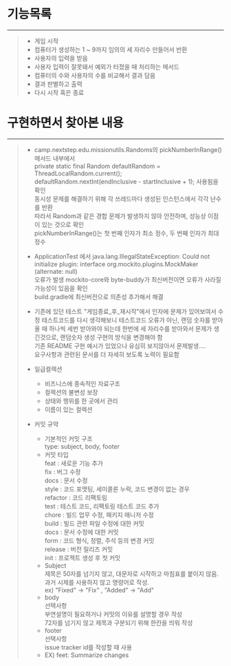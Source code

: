 # 기능목록
***
>* 게임 시작
>* 컴퓨터가 생성하는 1 ~ 9까지 임의의 세 자리수 만들어서 반환
>* 사용자의 입력을 받음
>* 사용자 입력이 잘못돼서 예외가 터졌을 때 처리하는 메서드
>* 컴퓨터의 수와 사용자의 수를 비교해서 결과 담음 
>* 결과 판별하고 출력
>* 다시 시작 혹은 종료


# 구현하면서 찾아본 내용
***
>* camp.nextstep.edu.missionutils.Randoms의 pickNumberInRange() 메서드 내부에서  
>private static final Random defaultRandom = ThreadLocalRandom.current();  
>defaultRandom.nextInt(endInclusive - startInclusive + 1); 사용됨을 확인  
>동시성 문제를 해결하기 위해 각 쓰레드마다 생성된 인스턴스에서 각각 난수를 반환  
>따라서 Random과 같은 경합 문제가 발생하지 않아 안전하며, 성능상 이점이 있는 것으로 확인  
>pickNumberInRange()는 첫 번째 인자가 최소 정수, 두 번째 인자가 최대 정수
>* ApplicationTest 에서 java.lang.IllegalStateException: Could not initialize plugin: interface org.mockito.plugins.MockMaker (alternate: null)  
>오류가 발생 mockito-core와 byte-buddy가 최신버전이면 오류가 사라질 가능성이 있음을 확인  
>build.gradle에 최신버전으로 의존성 추가해서 해결  
>
>* 기존에 있던 테스트 "게임종료_후_재시작"에서 인자에 문제가 있어보여서 수정
>테스트코드를 다시 생각해보니 테스트코드 오류가 아닌, 랜덤 숫자를 받아올 때 하나씩 세번 받아와야 되는데 한번에 세 자리수를 받아와서 문제가 생긴것으로, 랜덤숫자 생성 구현의 방식을 변경해야 함  
>기존 README 구현 예시가 있었으나 유심히 보지않아서 문제발생....  
>요구사항과 관련된 문서를 더 자세히 보도록 노력이 필요함  
>
>* 일급컬렉션  
>    * 비즈니스에 종속적인 자료구조  
>    * 컬렉션의 불변성 보장  
>    * 상태와 행위를 한 곳에서 관리  
>    * 이름이 있는 컬렉션
>
>* 커밋 규약
>    * 기본적인 커밋 구조  
>      type: subject, body, footer  
>    * 커밋 타입  
>      feat : 새로운 기능 추가  
>      fix : 버그 수정  
>      docs : 문서 수정  
>      style : 코드 포맷팅, 세미콜론 누락, 코드 변경이 없는 경우  
>      refactor : 코드 리팩토링  
>      test : 테스트 코드, 리팩토링 테스트 코드 추가  
>      chore : 빌드 업무 수정, 패키지 매니저 수정  
>      build : 빌드 관련 파일 수정에 대한 커밋  
>      docs : 문서 수정에 대한 커밋  
>      form : 코드 형식, 정렬, 주석 등의 변경 커밋  
>      release : 버전 릴리즈 커밋  
>      init : 프로젝트 생성 후 첫 커밋  
>    * Subject  
>   제목은 50자를 넘기지 않고, 대문자로 시작하고 마침표를 붙이지 않음.  
>   과거 시제를 사용하지 않고 명령어로 작성.  
>   ex) "Fixed" -> "Fix" ,  "Added" -> "Add"  
>    * body  
>    선택사항  
>    부연설명이 필요하거나 커밋의 이유를 설명할 경우 작성  
>    72자를 넘기지 않고 제목과 구분되기 위해 한칸을 띄워 작성  
>    * footer  
>   선택사항  
>   issue tracker id를 작성할 때 사용  
>    * EX) feet: Summarize changes





